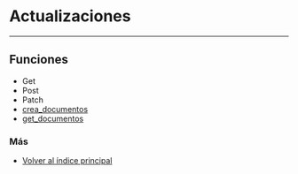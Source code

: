 # Actualizaciones
---------------------------

## Funciones

  * Get
  * Post
  * Patch
  * [crea_documentos](./crea_documentos.md)
  * [get_documentos](./get_documentos.md)

### Más

  * [Volver al índice principal](../README.md)
